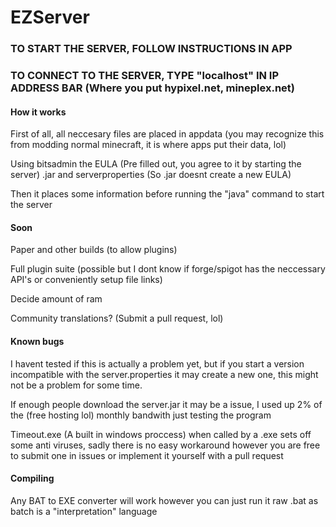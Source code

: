 # EZServer

### TO START THE SERVER, FOLLOW INSTRUCTIONS IN APP
### TO CONNECT TO THE SERVER, TYPE "localhost" IN IP ADDRESS BAR (Where you put hypixel.net, mineplex.net)


#### How it works

First of all, all neccesary files are placed in appdata (you may recognize this from modding normal minecraft, it is where apps put their data, lol)

Using bitsadmin the EULA (Pre filled out, you agree to it by starting the server) .jar and serverproperties (So .jar doesnt create a new EULA)

Then it places some information before running the "java" command to start the server

#### Soon

Paper and other builds (to allow plugins)

Full plugin suite (possible but I dont know if forge/spigot has the neccessary API's or conveniently setup file links)

Decide amount of ram

Community translations? (Submit a pull request, lol)

#### Known bugs

I havent tested if this is actually a problem yet, but if you start a version incompatible with the server.properties it may create a new one,
this might not be a problem for some time.

If enough people download the server.jar it may be a issue, I used up 2% of the (free hosting lol) monthly bandwith just testing the program

Timeout.exe (A built in windows proccess) when called by a .exe sets off some anti viruses, sadly there is no easy workaround however you are free to submit one in issues or implement it yourself with a pull request

#### Compiling

Any BAT to EXE converter will work however you can just run it raw .bat as batch is a "interpretation" language
